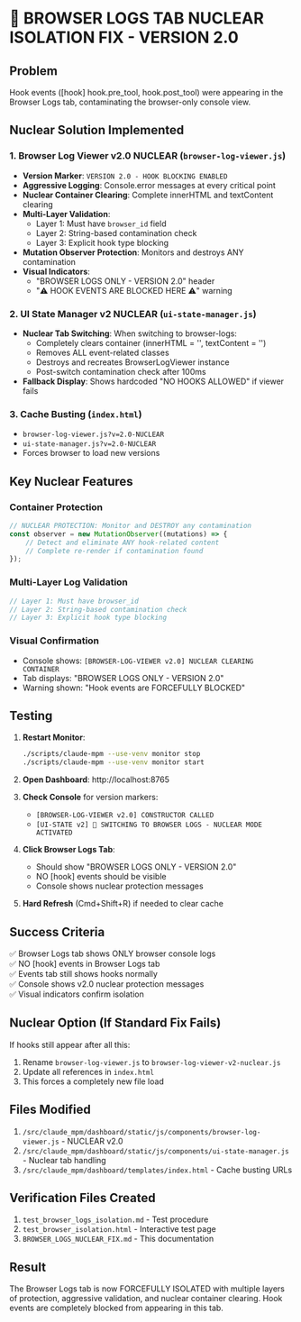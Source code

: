 # 🚨 BROWSER LOGS TAB NUCLEAR ISOLATION FIX - VERSION 2.0

## Problem
Hook events ([hook] hook.pre_tool, hook.post_tool) were appearing in the Browser Logs tab, contaminating the browser-only console view.

## Nuclear Solution Implemented

### 1. **Browser Log Viewer v2.0 NUCLEAR** (`browser-log-viewer.js`)
- **Version Marker**: `VERSION 2.0 - HOOK BLOCKING ENABLED`
- **Aggressive Logging**: Console.error messages at every critical point
- **Nuclear Container Clearing**: Complete innerHTML and textContent clearing
- **Multi-Layer Validation**:
  - Layer 1: Must have `browser_id` field
  - Layer 2: String-based contamination check
  - Layer 3: Explicit hook type blocking
- **Mutation Observer Protection**: Monitors and destroys ANY contamination
- **Visual Indicators**: 
  - "BROWSER LOGS ONLY - VERSION 2.0" header
  - "⚠️ HOOK EVENTS ARE BLOCKED HERE ⚠️" warning

### 2. **UI State Manager v2 NUCLEAR** (`ui-state-manager.js`)
- **Nuclear Tab Switching**: When switching to browser-logs:
  - Completely clears container (innerHTML = '', textContent = '')
  - Removes ALL event-related classes
  - Destroys and recreates BrowserLogViewer instance
  - Post-switch contamination check after 100ms
- **Fallback Display**: Shows hardcoded "NO HOOKS ALLOWED" if viewer fails

### 3. **Cache Busting** (`index.html`)
- `browser-log-viewer.js?v=2.0-NUCLEAR`
- `ui-state-manager.js?v=2.0-NUCLEAR`
- Forces browser to load new versions

## Key Nuclear Features

### Container Protection
```javascript
// NUCLEAR PROTECTION: Monitor and DESTROY any contamination
const observer = new MutationObserver((mutations) => {
    // Detect and eliminate ANY hook-related content
    // Complete re-render if contamination found
});
```

### Multi-Layer Log Validation
```javascript
// Layer 1: Must have browser_id
// Layer 2: String-based contamination check
// Layer 3: Explicit hook type blocking
```

### Visual Confirmation
- Console shows: `[BROWSER-LOG-VIEWER v2.0] NUCLEAR CLEARING CONTAINER`
- Tab displays: "BROWSER LOGS ONLY - VERSION 2.0"
- Warning shown: "Hook events are FORCEFULLY BLOCKED"

## Testing

1. **Restart Monitor**:
   ```bash
   ./scripts/claude-mpm --use-venv monitor stop
   ./scripts/claude-mpm --use-venv monitor start
   ```

2. **Open Dashboard**: http://localhost:8765

3. **Check Console** for version markers:
   - `[BROWSER-LOG-VIEWER v2.0] CONSTRUCTOR CALLED`
   - `[UI-STATE v2] 🚨 SWITCHING TO BROWSER LOGS - NUCLEAR MODE ACTIVATED`

4. **Click Browser Logs Tab**:
   - Should show "BROWSER LOGS ONLY - VERSION 2.0"
   - NO [hook] events should be visible
   - Console shows nuclear protection messages

5. **Hard Refresh** (Cmd+Shift+R) if needed to clear cache

## Success Criteria

✅ Browser Logs tab shows ONLY browser console logs  
✅ NO [hook] events in Browser Logs tab  
✅ Events tab still shows hooks normally  
✅ Console shows v2.0 nuclear protection messages  
✅ Visual indicators confirm isolation  

## Nuclear Option (If Standard Fix Fails)

If hooks still appear after all this:
1. Rename `browser-log-viewer.js` to `browser-log-viewer-v2-nuclear.js`
2. Update all references in `index.html`
3. This forces a completely new file load

## Files Modified

1. `/src/claude_mpm/dashboard/static/js/components/browser-log-viewer.js` - NUCLEAR v2.0
2. `/src/claude_mpm/dashboard/static/js/components/ui-state-manager.js` - Nuclear tab handling
3. `/src/claude_mpm/dashboard/templates/index.html` - Cache busting URLs

## Verification Files Created

1. `test_browser_logs_isolation.md` - Test procedure
2. `test_browser_isolation.html` - Interactive test page
3. `BROWSER_LOGS_NUCLEAR_FIX.md` - This documentation

## Result

The Browser Logs tab is now FORCEFULLY ISOLATED with multiple layers of protection, aggressive validation, and nuclear container clearing. Hook events are completely blocked from appearing in this tab.